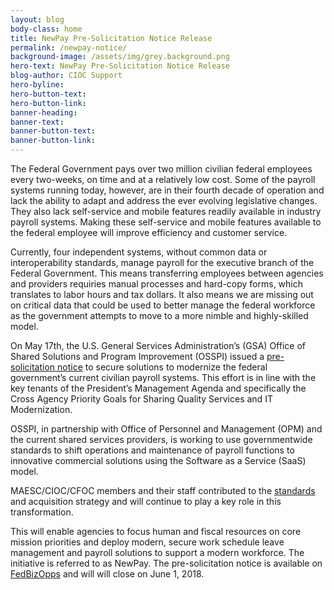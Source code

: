 ```yaml
---
layout: blog
body-class: home
title: NewPay Pre-Solicitation Notice Release
permalink: /newpay-notice/
background-image: /assets/img/grey.background.png
hero-text: NewPay Pre-Solicitation Notice Release
blog-author: CIOC Support
hero-byline:
hero-button-text: 
hero-button-link: 
banner-heading: 
banner-text: 
banner-button-text: 
banner-button-link: 
---
```


The Federal Government pays over two million civilian federal employees every two-weeks, on time and at a relatively low cost. Some of the payroll systems running today, however, are in their fourth decade of operation and lack the ability to adapt and address the ever evolving legislative changes. They also lack self-service and mobile features readily available in industry payroll systems. Making these self-service and mobile features available to the federal employee will improve efficiency and customer service. 

Currently, four independent systems, without common data or interoperability standards, manage payroll for the executive branch of the Federal Government. This means transferring employees between agencies and providers requiries manual processes and hard-copy forms, which translates to labor hours and tax dollars. It also means we are missing out on critical data that could be used to better manage the federal workforce as the government attempts to move to a more nimble and highly-skilled model. 

On May 17th, the U.S. General Services Administration’s (GSA) Office of Shared Solutions and Program Improvement (OSSPI) issued a <a href="http://go.usa.gov/xQPCj">pre-solicitation notice</a> to secure solutions to modernize the federal government’s current civilian payroll systems. This effort is in line with the key tenants of the President’s Management Agenda and specifically the Cross Agency Priority Goals for Sharing Quality Services and IT Modernization. 

OSSPI, in partnership with Office of Personnel and Management (OPM) and the current shared services providers, is working to use governmentwide standards to shift operations and maintenance of payroll functions to innovative commercial solutions using the Software as a Service (SaaS) model. 

MAESC/CIOC/CFOC members and their staff contributed to the <a href="https://www.ussm.gov/fibf/">standards</a> and acquisition strategy and will continue to play a key role in this transformation. 

This will enable agencies to focus human and fiscal resources on core mission priorities and deploy modern, secure work schedule leave management and payroll solutions to support a modern workforce.  The initiative is referred to as NewPay. The pre-solicitation notice is available on <a href="http://go.usa.gov/xQPCj">FedBizOpps</a> and will will close on June 1, 2018.

